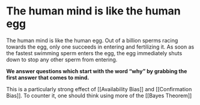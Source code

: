# The human mind is like the human egg

The human mind is like the human egg. Out of a billion sperms racing towards the egg, only one succeeds in entering and fertilizing it. As soon as the fastest swimming sperm enters the egg, the egg immediately shuts down to stop any other sperm from entering. 

**We answer questions which start with the word “why” by grabbing the first answer that comes to mind.**

This is a particularly strong effect of [[Availability Bias]] and [[Confirmation Bias]]. To counter it, one should think using more of the [[Bayes Theorem]]


